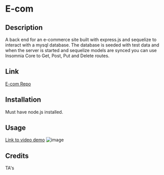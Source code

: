 # E-com

## Description
A back end for an e-commerce site built with express.js and sequelize to interact with a mysql database.  The database is seeded with test data and when the server is started and sequelize models are synced you can use Insomnia Core to Get, Post, Put and Delete routes.

## Link
[E-com Repo](https://github.com/glanctot/e-com)

## Installation
Must have node.js installed.

## Usage 
[Link to video demo](https://watch.screencastify.com/v/86aB2HwChb4LuMR6HQ73)
![image](https://user-images.githubusercontent.com/91084910/148848514-2b8f534b-8972-4a16-adb0-cfa94eefb9fb.png)

## Credits
TA's
